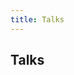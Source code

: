 ```yaml
---
title: Talks
---
```


Talks
-----

<!-- #### Variational Inference in Python -->

<!-- [PyData DC 2016](http://pydata.org/dc2016/), October 8, 2016 -->

<!-- <center><iframe width="560" height="315" src="https://www.youtube.com/embed/3KGZDC3-_iY" frameborder="0" allowfullscreen></iframe></center> -->

<!-- [Slides](/resources/talks/dydata-dc-2016-variational-python.slides.html) -->

<!-- [Jupyter Notebook](https://nbviewer.jupyter.org/gist/AustinRochford/91cabfd2e1eecf9049774ce529ba4c16) -->

<!-- **Abstract:** Bayesian inference has proven to be a valuable approach to many machine learning problems. Unfortunately, many interesting Bayesian models do not have closed-form posterior distributions. Simulation via the family Markov chain Monte Carlo (MCMC) algorithms is the most popular method of approximating the posterior distribution for these analytically intractible models. While these algorithms (appropriately used) are guaranteed to converge to the posterior given sufficient time, they are often difficult to scale to large data sets and hard to parallelize. Variational inference is an alternative approach that approximates intractible posteriors through optimization instead of simulation. By restricting the class of approximating distributions, variational inference allows control of the tradeoff between computational complexity and accuracy of the approximation. Variational inference can also take advantage of stochastic and parallel optimization algorithms to scale to large data sets. One drawback of variational inference is that in its most basic form, it can require a lot of model-specific manual calculations. Recent mathematical advances in black box variational inference (BBVI) and automatic differentiation variational inference (ADVI) along with advances in open source computational frameworks such as Theano and TensorFlow have made variational inference more accessible to non-specialists. This talk will begin with an introduction to variational inference, BBVI, and ADVI, then illustrate some of the software packages (PyMC3 and Edward) that make these variational inference algorithms available to Python developers. -->

<!-- <hr> -->

<!-- #### An Introduction to Probabilistic Programming -->

<!-- [DataPhilly Meetup](http://www.meetup.com/DataPhilly/events/231891090/), July 13, 2016 -->

<!-- <center><iframe width="560" height="315" src="https://www.youtube.com/embed/huz4qFjXP2Q?start=3067" frameborder="0" allowfullscreen></iframe></center> -->

<!-- [Slides](/resources/talks/dataphilly-jul2016.slides.html) -->

<!-- [Jupyter Notebook](https://nbviewer.jupyter.org/gist/AustinRochford/7e13346dd56853217cca48490da0dcbd) -->

<!-- **Abstract:** Probabilistic programming is a paradigm in which the programmer specifies a generative probability model for observed data and the language/software library infers the (approximate) values/distributions of unobserved parameters.  By separating the task of model specification from inference, probabilistic programming allows the modeler to “tell the story” of how the data were generated without explicitly developing an inference algorithm.  This separation makes inference in many complex models more accessible. -->

<!-- This talk will give an introduction to probabilistic programming in Python using pymc3 and will also give a brief overview of the wider probabilistic programming ecosystem.  -->

<!-- <hr> -->

<!-- #### Bayesian Optimization with Gaussian Processes -->

<!-- [DataPhilly Meetup](http://www.meetup.com/DataPhilly/events/228387481/), February 18, 2016 -->

<!-- <center><img src="/resources/talks/img/bayes_opt.gif" width=600></center> -->

<!-- [Slides](/resources/talks/dataphilly-feb2016.slides.html) -->

<!-- [Jupyter Notebook](https://nbviewer.jupyter.org/gist/AustinRochford/2a663b273067023ead18) -->

<!-- **Abstract:** Bayesian optimization is a technique for finding the extrema of functions which are expensive, difficult, or time-consuming to evaluate. It has many applications to optimizing the hyperparameters of machine learning models, optimizing the inputs to real-world experiments and processes, etc. This talk will introduce the Gaussian process approach to Bayesian optimization, with sample code in Python. -->
